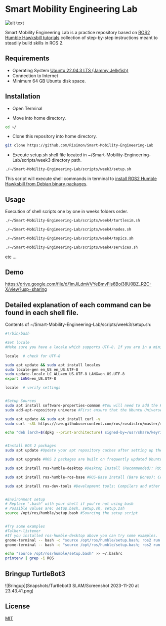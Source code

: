 # Smart Mobility Engineering Lab

![alt text](https://picx.zhimg.com/v2-6274692e8be2ca77432f683a07a07487_720w.jpg?source=172ae18b)


Smart Mobility Engineering Lab is a practice repository based on [ROS2 Humble Hawksbill tutorials](https://docs.ros.org/en/humble/Tutorials.html) collection of step-by-step instructions meant to steadily build skills in ROS 2.

## Requirements

- Operating System [Ubuntu 22.04.3 LTS (Jammy Jellyfish)](https://www.releases.ubuntu.com/jammy/)
- Connection to Internet
- Minimum 64 GB Ubuntu disk space.


## Installation

- Open Terminal

- Move into home directory.

```bash
cd ~/
```

- Clone this repository into home directory.

```bash
git clone https://github.com/Risimon/Smart-Mobility-Engineering-Lab
```

- Execute setup.sh shell file located in ~/Smart-Mobility-Engineering-Lab/scripts/week3 directory path.

```bash
./~/Smart-Mobility-Engineering-Lab/scripts/week3/setup.sh
```

This script will execute shell commands in terminal to [install ROS2 Humble Hawksbill from Debian binary packages](https://docs.ros.org/en/humble/Installation/Ubuntu-Install-Debians.html).

## Usage

Execution of shell scripts one by one in weeks folders order.

```bash
./~/Smart-Mobility-Engineering-Lab/scripts/week4/turtlesim.sh
```
```bash
./~/Smart-Mobility-Engineering-Lab/scripts/week4/nodes.sh
```
```bash
./~/Smart-Mobility-Engineering-Lab/scripts/week4/topics.sh
```
```bash
./~/Smart-Mobility-Engineering-Lab/scripts/week4/services.sh
```
etc ...

## Demo

https://drive.google.com/file/d/1mJiLdmVVYeBmvFls6Boi38U0BZ_R2C-X/view?usp=sharing

## Detailed explanation of each command can be found in each shell file.

Contents of ~/Smart-Mobility-Engineering-Lab/scripts/week3/setup.sh:
```bash
#!/bin/bash

#Set locale
#Make sure you have a locale which supports UTF-8. If you are in a minimal environment (such as a docker container), the locale may be something minimal like POSIX. We test with the following settings. However, it should be fine if you’re using a different UTF-8 supported locale.

locale  # check for UTF-8

sudo apt update && sudo apt install locales
sudo locale-gen en_US en_US.UTF-8
sudo update-locale LC_ALL=en_US.UTF-8 LANG=en_US.UTF-8
export LANG=en_US.UTF-8

locale  # verify settings


#Setup Sources
sudo apt install software-properties-common #You will need to add the ROS 2 apt repository to your system.
sudo add-apt-repository universe #First ensure that the Ubuntu Universe repository is enabled.

sudo apt update && sudo apt install curl -y
sudo curl -sSL https://raw.githubusercontent.com/ros/rosdistro/master/ros.key -o /usr/share/keyrings/ros-archive-keyring.gpg #Now add the ROS 2 GPG key with apt.

echo "deb [arch=$(dpkg --print-architecture) signed-by=/usr/share/keyrings/ros-archive-keyring.gpg] http://packages.ros.org/ros2/ubuntu $(. /etc/os-release && echo $UBUNTU_CODENAME) main" | sudo tee /etc/apt/sources.list.d/ros2.list > /dev/null #Then add the repository to your sources list.


#Install ROS 2 packages
sudo apt update #Update your apt repository caches after setting up the repositories.

sudo apt upgrade #ROS 2 packages are built on frequently updated Ubuntu systems. It is always recommended that you ensure your system is up to date before installing new packages.

sudo apt install ros-humble-desktop #Desktop Install (Recommended): ROS, RViz, demos, tutorials.

sudo apt install ros-humble-ros-base #ROS-Base Install (Bare Bones): Communication libraries, message packages, command line tools. No GUI tools.

sudo apt install ros-dev-tools #Development tools: Compilers and other tools to build ROS packages


#Environment setup
# Replace ".bash" with your shell if you're not using bash
# Possible values are: setup.bash, setup.sh, setup.zsh
source /opt/ros/humble/setup.bash #Sourcing the setup script


#Try some examples
#Talker-listener
#If you installed ros-humble-desktop above you can try some examples.
gnome-terminal -- bash -c "source /opt/ros/humble/setup.bash; ros2 run demo_nodes_cpp talker; exec bash" #In one terminal, source the setup file and then run a C++ talker 
gnome-terminal -- bash -c "source /opt/ros/humble/setup.bash; ros2 run demo_nodes_py listener; exec bash" #In another terminal source the setup file and then run a Python listener:

echo "source /opt/ros/humble/setup.bash" >> ~/.bashrc
printenv | grep -i ROS
```

## Bringup TurtleBot3
![Bringup](Snapshots/Turtlebot3 SLAM/Screenshot 2023-11-20 at 23.43.41.png)

## License

[MIT](https://choosealicense.com/licenses/mit/)
